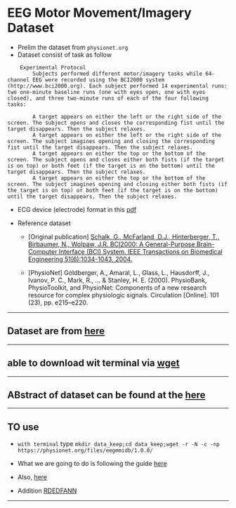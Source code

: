 # EEG Motor Movement/Imagery Dataset


- Prelim the dataset from `physionet.org`
- Dataset consist of task as follow 
```
    Experimental Protocol
        Subjects performed different motor/imagery tasks while 64-channel EEG were recorded using the BCI2000 system (http://www.bci2000.org). Each subject performed 14 experimental runs: two one-minute baseline runs (one with eyes open, one with eyes closed), and three two-minute runs of each of the four following tasks:

        A target appears on either the left or the right side of the screen. The subject opens and closes the corresponding fist until the target disappears. Then the subject relaxes.
        A target appears on either the left or the right side of the screen. The subject imagines opening and closing the corresponding fist until the target disappears. Then the subject relaxes.
        A target appears on either the top or the bottom of the screen. The subject opens and closes either both fists (if the target is on top) or both feet (if the target is on the bottom) until the target disappears. Then the subject relaxes.
        A target appears on either the top or the bottom of the screen. The subject imagines opening and closing either both fists (if the target is on top) or both feet (if the target is on the bottom) until the target disappears. Then the subject relaxes.
```

- ECG device (electrode) format in this [pdf](https://physionet.org/content/eegmmidb/1.0.0/64_channel_sharbrough.pdf)




- Reference dataset
    - [Original publication] [Schalk, G., McFarland, D.J., Hinterberger, T., Birbaumer, N., Wolpaw, J.R. BCI2000: A General-Purpose Brain-Computer Interface (BCI) System. IEEE Transactions on Biomedical Engineering 51(6):1034-1043, 2004.](http://www.ncbi.nlm.nih.gov/pubmed/15188875)

    - [PhysioNet] Goldberger, A., Amaral, L., Glass, L., Hausdorff, J., Ivanov, P. C., Mark, R., ... & Stanley, H. E. (2000). PhysioBank, PhysioToolkit, and PhysioNet: Components of a new research resource for complex physiologic signals. Circulation [Online]. 101 (23), pp. e215–e220.

------------------------------------------
## Dataset are from [here](https://physionet.org/content/eegmmidb/1.0.0/)

-------------------------------------------

## able to download wit terminal via [wget](https://www.gnu.org/software/wget/)


--------------------------------------------


## ABstract of dataset can be found at the [here](https://physionet.org/content/eegmmidb/1.0.0/)


----------------------------------------------

## TO use

- `with terminal` type `mkdir data_keep;cd data_keep;wget -r -N -c -np https://physionet.org/files/eegmmidb/1.0.0/`

- What we are going to do is following the guide [here](https://mne.tools/dev/auto_tutorials/intro/10_overview.html)

- Also, [here](https://github.com/nutapol97/EEG-Motor-Imagery-Classification)

- Addition [RDEDFANN](https://physionet.org/physiotools/wag/rdedfa-1.htm)

--------------------------------------------------

 